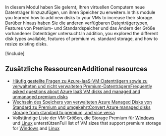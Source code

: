 <span data-ttu-id="f1f97-101">In diesem Modul haben Sie gelernt, Ihren virtuellen Computern neue Datenträger hinzuzufügen, um ihren Speicher zu erweitern.</span><span class="sxs-lookup"><span data-stu-id="f1f97-101">In this module you learned how to add new disks to your VMs to increase their storage.</span></span> <span data-ttu-id="f1f97-102">Darüber hinaus haben Sie die anderen verfügbaren Datenträgertypen, Features von Premium- und Standardspeicher und das Ändern der Größe vorhandener Datenträger untersucht.</span><span class="sxs-lookup"><span data-stu-id="f1f97-102">In addition, you explored the different disk types available, features of premium vs. standard storage, and how to resize existing disks.</span></span>

[!include[](../../../includes/azure-sandbox-cleanup.md)]

## <a name="additional-resources"></a><span data-ttu-id="f1f97-103">Zusätzliche Ressourcen</span><span class="sxs-lookup"><span data-stu-id="f1f97-103">Additional resources</span></span>

- [<span data-ttu-id="f1f97-104">Häufig gestellte Fragen zu Azure-IaaS-VM-Datenträgern sowie zu verwalteten und nicht verwalteten Premium-Datenträgern</span><span class="sxs-lookup"><span data-stu-id="f1f97-104">Frequently asked questions about Azure IaaS VM disks and managed and unmanaged premium disks</span></span>](https://docs.microsoft.com/azure/virtual-machines/windows/faq-for-disks)
- [<span data-ttu-id="f1f97-105">Wechseln des Speichers von verwalteten Azure Managed Disks von Standard zu Premium und umgekehrt</span><span class="sxs-lookup"><span data-stu-id="f1f97-105">Convert Azure managed disks storage from standard to premium, and vice versa</span></span>](https://docs.microsoft.com/azure/virtual-machines/linux/convert-disk-storage)
- <span data-ttu-id="f1f97-106">Vollständige Liste der VM-Größen, die Storage Premium für [Windows](https://docs.microsoft.com/azure/virtual-machines/windows/sizes) und [Linux](https://docs.microsoft.com/azure/virtual-machines/linux/sizes) unterstützen</span><span class="sxs-lookup"><span data-stu-id="f1f97-106">Full list of VM sizes that support premium storage for [Windows](https://docs.microsoft.com/azure/virtual-machines/windows/sizes) and [Linux](https://docs.microsoft.com/azure/virtual-machines/linux/sizes)</span></span>
